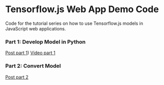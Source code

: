 # Tensorflow.js Web App Demo Code
Code for the tutorial series on how to use Tensorflow.js models in JavaScript web applications.

### Part 1: Develop Model in Python
[Post part 1](https://www.neuralception.com/tensorflowjs-app-part1/))
[Video part 1](https://www.youtube.com/watch?v=QG-VM8QIF4s&t=35s)


### Part 2: Convert Model
[Post part 2](https://www.neuralception.com/tensorflowjs-app-part2/)
